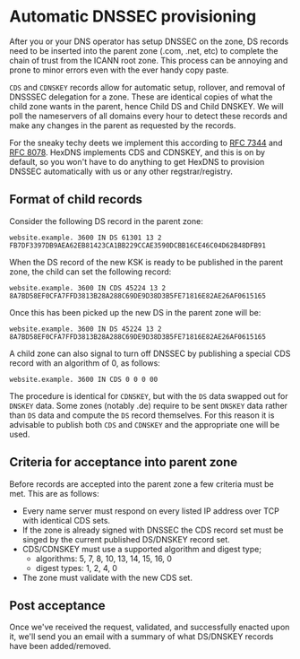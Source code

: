 # Automatic DNSSEC provisioning

After you or your DNS operator has setup DNSSEC on the zone, DS records need to be inserted
into the parent zone (.com, .net, etc) to complete the chain of trust from the ICANN root
zone. This process can be annoying and prone to minor errors even with the ever handy
copy paste.

`CDS` and `CDNSKEY` records allow for automatic setup, rollover, and removal of DNSSSEC
delegation for a zone. These are identical copies of what the child zone wants in the parent,
hence Child DS and Child DNSKEY. We will poll the nameservers of all domains every hour
to detect these records and make any changes in the parent as requested by the records.

For the sneaky techy deets we implement this according to 
[RFC 7344](https://tools.ietf.org/html/rfc7344) and 
[RFC 8078](https://tools.ietf.org/html/rfc8078). HexDNS implements CDS and CDNSKEY, and this is
on by default, so you won't have to do anything to get HexDNS to provision DNSSEC automatically
with us or any other regstrar/registry.

## Format of child records

Consider the following DS record in the parent zone:
```
website.example. 3600 IN DS 61301 13 2 FB7DF3397DB9AEA62EB81423CA1BB229CCAE3590DCBB16CE46C04D62B48DFB91
```

When the DS record of the new KSK is ready to be published in the parent zone, the child can
set the following record:
```
website.example. 3600 IN CDS 45224 13 2 8A7BD58EF0CFA7FFD3813B28A288C69DE9D38D3B5FE71816E82AE26AF0615165
```

Once this has been picked up the new DS in the parent zone will be:
```
website.example. 3600 IN DS 45224 13 2 8A7BD58EF0CFA7FFD3813B28A288C69DE9D38D3B5FE71816E82AE26AF0615165
```

A child zone can also signal to turn off DNSSEC by publishing a special CDS record with an 
algorithm of 0, as follows:
```
website.example. 3600 IN CDS 0 0 0 00
```

The procedure is identical for `CDNSKEY`, but with the `DS` data swapped out for `DNSKEY` data.
Some zones (notably .de) require to be sent `DNSKEY` data rather than `DS` data and compute
the `DS` record themselves. For this reason it is advisable to publish both `CDS` and 
`CDNSKEY` and the appropriate one will be used.

## Criteria for acceptance into parent zone

Before records are accepted into the parent zone a few criteria must be met.
This are as follows:

- Every name server must respond on every listed IP address over TCP with identical CDS sets.
- If the zone is already signed with DNSSEC the CDS record set must be singed by the current
published DS/DNSKEY record set.
- CDS/CDNSKEY must use a supported algorithm and digest type;
    * algorithms: 5, 7, 8, 10, 13, 14, 15, 16, 0
    * digest types: 1, 2, 4, 0
- The zone must validate with the new CDS set.

## Post acceptance

Once we've received the request, validated, and successfully enacted upon it, we'll send you
an email with a summary of what DS/DNSKEY records have been added/removed.

